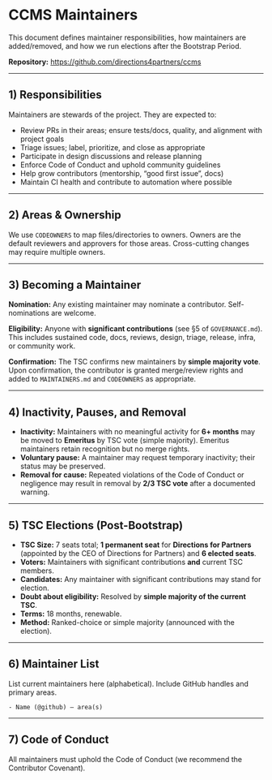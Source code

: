 # CCMS Maintainers

This document defines maintainer responsibilities, how maintainers are added/removed, and how we run elections after the Bootstrap Period.

**Repository:** https://github.com/directions4partners/ccms

---

## 1) Responsibilities

Maintainers are stewards of the project. They are expected to:

- Review PRs in their areas; ensure tests/docs, quality, and alignment with project goals
- Triage issues; label, prioritize, and close as appropriate
- Participate in design discussions and release planning
- Enforce Code of Conduct and uphold community guidelines
- Help grow contributors (mentorship, “good first issue”, docs)
- Maintain CI health and contribute to automation where possible

---

## 2) Areas & Ownership

We use `CODEOWNERS` to map files/directories to owners. Owners are the default reviewers and approvers for those areas. Cross-cutting changes may require multiple owners.

---

## 3) Becoming a Maintainer

**Nomination:** Any existing maintainer may nominate a contributor. Self-nominations are welcome.

**Eligibility:** Anyone with **significant contributions** (see §5 of `GOVERNANCE.md`). This includes sustained code, docs, reviews, design, triage, release, infra, or community work.

**Confirmation:** The TSC confirms new maintainers by **simple majority vote**. Upon confirmation, the contributor is granted merge/review rights and added to `MAINTAINERS.md` and `CODEOWNERS` as appropriate.

---

## 4) Inactivity, Pauses, and Removal

- **Inactivity:** Maintainers with no meaningful activity for **6+ months** may be moved to **Emeritus** by TSC vote (simple majority). Emeritus maintainers retain recognition but no merge rights.
- **Voluntary pause:** A maintainer may request temporary inactivity; their status may be preserved.
- **Removal for cause:** Repeated violations of the Code of Conduct or negligence may result in removal by **2/3 TSC vote** after a documented warning.

---

## 5) TSC Elections (Post-Bootstrap)

- **TSC Size:** 7 seats total; **1 permanent seat** for **Directions for Partners** (appointed by the CEO of Directions for Partners) and **6 elected seats**.
- **Voters:** Maintainers with significant contributions **and** current TSC members.
- **Candidates:** Any maintainer with significant contributions may stand for election.
- **Doubt about eligibility:** Resolved by **simple majority of the current TSC**.
- **Terms:** 18 months, renewable.
- **Method:** Ranked-choice or simple majority (announced with the election).

---

## 6) Maintainer List

List current maintainers here (alphabetical). Include GitHub handles and primary areas.

```text
- Name (@github) — area(s)
```

---

## 7) Code of Conduct

All maintainers must uphold the Code of Conduct (we recommend the Contributor Covenant).